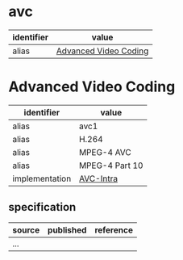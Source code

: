 # avc

| identifier     | value
| -------------- | -----
| alias          | [Advanced Video Coding](#advanced-video-coding)

# Advanced Video Coding
| identifier     | value
| -------------- | -----
| alias          | avc1
| alias          | H.264
| alias          | MPEG-4 AVC
| alias          | MPEG-4 Part 10
| implementation | [AVC-Intra](avcintra.md)

## specification
| source | published         | reference
| ------ | ----------------- | ---------
| ...
